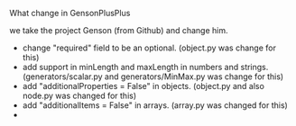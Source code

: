 What change in GensonPlusPlus

we take the project Genson (from Github) and change him.

- change "required" field to be an optional. (object.py was change for this)
- add support in minLength and maxLength in numbers and strings.
 (generators/scalar.py and generators/MinMax.py was change for this)
- add "additionalProperties = False" in objects. (object.py and also node.py was changed for this)
- add "additionalItems = False" in arrays. (array.py was changed for this)
-